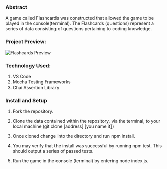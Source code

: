 ### Abstract

A game called Flashcards was constructed that allowed the game to be played in the console(terminal). The Flashcards (questions) represent a series of data consisting of questions pertaining to coding knowledge.

### Project Preview:

![Flashcards Preview](https://user-images.githubusercontent.com/109426263/227340491-108e065f-af6b-4061-8bf8-9785be5ec7e3.gif)


### Technology Used:
 1. VS Code
 2. Mocha Testing Frameworks
 3. Chai Assertion Library

### Install and Setup

1. Fork the repository.

2. Clone the data contained within the repository, via the terminal, to your local machine (git clone [address] [you name it])

3. Once cloned change into the directory and run npm install.

4. You may verify that the install was successful by running npm test. This should output a series of passed tests.

5. Run the game in the console (terminal) by entering node index.js.
